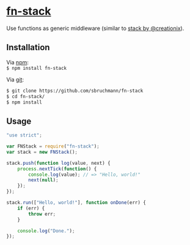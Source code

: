 # [fn-stack](http://github.com/sbruchmann/fn-stack)

Use functions as generic middleware (similar to [stack by @creationix][stack]).

## Installation

Via [npm][npm]:  
`$ npm install fn-stack`

Via [git][git]:<br />

```sh
$ git clone https://github.com/sbruchmann/fn-stack  
$ cd fn-stack/
$ npm install
```

## Usage

```javascript
"use strict";

var FNStack = require("fn-stack");
var stack = new FNStack();

stack.push(function log(value, next) {
    process.nextTick(function() {
        console.log(value); // => "Hello, world!"
        next(null);
    });
});

stack.run(["Hello, world!"], function onDone(err) {
    if (err) {
        throw err;
    }

    console.log("Done.");
});
```

[git]: http://git-scm.org
[npm]: http://npmjs.org
[stack]: https://github.com/creationix/stack
